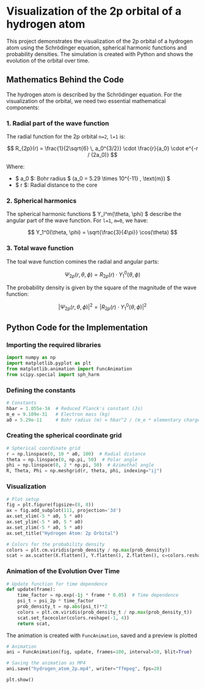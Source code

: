 # Visualization of the 2p orbital of a hydrogen atom

This project demonstrates the visualization of the 2p orbital of a hydrogen atom using the Schrödinger equation, 
spherical harmonic functions and probability densities. The simulation is created with Python and shows 
the evolution of the orbital over time.

## Mathematics Behind the Code

The hydrogen atom is described by the Schrödinger equation. For the visualization of the orbital, we 
need two essential mathematical components:

### 1. Radial part of the wave function

The radial function for the 2p orbital `n=2`, `l=1` is:

$$
R_{2p}(r) = \frac{1}{2\sqrt{6} \, a_0^{3/2}} \cdot \frac{r}{a_0} \cdot e^{-r / (2a_0)}
$$

Where:
- $ a_0 $: Bohr radius $ (a_0 = 5.29 \times 10^{-11} \, \text{m}) $
- $ r $: Radial distance to the core

### 2. Spherical harmonics

The spherical harmonic functions $ Y_l^m(\theta, \phi) $ describe the angular part of the wave function.
For `l=1`, `m=0`, we have:

$$
Y_1^0(\theta, \phi) = \sqrt{\frac{3}{4\pi}} \cos(\theta)
$$

### 3. Total wave function

The toal wave function comines the radial and angular parts:

$$
\Psi_{2p}(r, \theta, \phi) = R_{2p}(r) \cdot Y_1^0(\theta, \phi)
$$

The probability density is given by the square of the magnitude of the wave function:

$$
|\Psi_{2p}(r, \theta, \phi)|^2 = \left| R_{2p}(r) \cdot Y_1^0(\theta, \phi) \right|^2
$$

## Python Code for the Implementation

### Importing the required libraries
```python
import numpy as np
import matplotlib.pyplot as plt
from matplotlib.animation import FuncAnimation
from scipy.special import sph_harm
```

### Defining the constants
```python
# Constants
hbar = 1.055e-34  # Reduced Planck's constant (Js)
m_e = 9.109e-31   # Electron mass (kg)
a0 = 5.29e-11     # Bohr radius (m) = hbar^2 / (m_e * elementary charge^2)
```

### Creating the spherical coordinate grid
```python
# Spherical coordinate grid
r = np.linspace(0, 10 * a0, 100)  # Radial distance
theta = np.linspace(0, np.pi, 50)  # Polar angle
phi = np.linspace(0, 2 * np.pi, 50)  # Azimuthal angle
R, Theta, Phi = np.meshgrid(r, theta, phi, indexing="ij")
```

### Visualization
```python
# Plot setup
fig = plt.figure(figsize=(8, 8))
ax = fig.add_subplot(111, projection='3d')
ax.set_xlim(-5 * a0, 5 * a0)
ax.set_ylim(-5 * a0, 5 * a0)
ax.set_zlim(-5 * a0, 5 * a0)
ax.set_title("Hydrogen Atom: 2p Orbital")

# Colors for the probability density
colors = plt.cm.viridis(prob_density / np.max(prob_density))
scat = ax.scatter(X.flatten(), Y.flatten(), Z.flatten(), c=colors.reshape(-1, 4), s=0.1, alpha=0.8)
```

### Animation of the Evolution Over Time
```python
# Update function for time dependence
def update(frame):
    time_factor = np.exp(-1j * frame * 0.05)  # Time dependence
    psi_t = psi_2p * time_factor
    prob_density_t = np.abs(psi_t)**2
    colors = plt.cm.viridis(prob_density_t / np.max(prob_density_t))
    scat.set_facecolor(colors.reshape(-1, 4))
    return scat,
```

The animation is created with `FuncAnimation`, saved and a preview is plotted
```python
# Animation
ani = FuncAnimation(fig, update, frames=100, interval=50, blit=True)

# Saving the animation as MP4
ani.save("hydrogen_atom_2p.mp4", writer="ffmpeg", fps=20)

plt.show()
```
